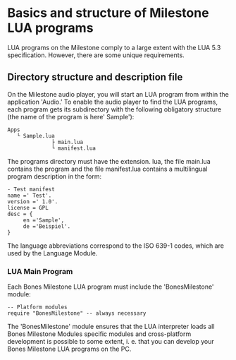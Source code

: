 # Basics and structure of Milestone LUA programs

LUA programs on the Milestone comply to a large extent with the LUA 5.3 specification. However, there are some unique requirements.

## Directory structure and description file

On the Milestone audio player, you will start an LUA program from within the application 'Audio.' To enable the audio player to find the LUA programs, each program gets its subdirectory with the following obligatory structure (the name of the program is here' Sample'):

    Apps
       └ Sample.lua
                  ├ main.lua
                  └ manifest.lua
                         
The programs directory must have the extension. lua, the file main.lua contains the program and the file manifest.lua 
contains a multilingual program description in the form:

    - Test manifest
    name =' Test'.
    version =' 1.0'.
    license = GPL
    desc = {
         en ='Sample',
         de ='Beispiel'.
    }

The language abbreviations correspond to the ISO 639-1 codes, which are used by the Language Module.

### LUA Main Program
Each Bones Milestone LUA program must include the 'BonesMilestone' module:

    -- Platform modules
    require "BonesMilestone" -- always necessary 

The 'BonesMilestone' module ensures that the LUA interpreter loads all Bones Milestone Modules specific modules and cross-platform development is possible to some extent, i. e. that you can develop your Bones Milestone LUA programs on the PC.
